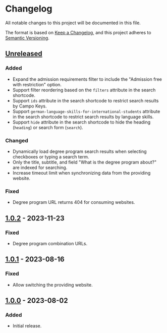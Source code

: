 <!-- markdownlint-disable MD024 -->
# Changelog

All notable changes to this project will be documented in this file.

The format is based on [Keep a Changelog](https://keepachangelog.com/en/1.1.0/),
and this project adheres to [Semantic Versioning](https://semver.org/spec/v2.0.0.html).

## [Unreleased]

### Added

- Expand the admission requirements filter to include the "Admission free with restriction" option.
- Support filter reordering based on the `filters` attribute in the search shortcode.
- Support `ids` attribute in the search shortcode to restrict search results by Campo Keys.
- Support `german-language-skills-for-international-students` attribute in the search shortcode to restrict search results by language skills.
- Support `hide` attribute in the search shortcode to hide the heading (`heading`) or search form (`search`).

### Changed

- Dynamically load degree program search results when selecting checkboxes or typing a search term.
- Only the title, subtitle, and field "What is the degree program about?" are indexed for searching.
- Increase timeout limit when synchronizing data from the providing website.

### Fixed

- Degree program URL returns 404 for consuming websites.

## [1.0.2] - 2023-11-23

### Fixed

- Degree program combination URLs.

## [1.0.1] - 2023-08-16

### Fixed

- Allow switching the providing website.

## [1.0.0] - 2023-08-02

### Added

- Initial release.

[Unreleased]: https://github.com/RRZE-Webteam/FAU-Studium-Embed/compare/1.0.2...HEAD
[1.0.2]: https://github.com/RRZE-Webteam/FAU-Studium-Embed/compare/1.0.1...1.0.2
[1.0.1]: https://github.com/RRZE-Webteam/FAU-Studium-Embed/compare/1.0.0...1.0.1
[1.0.0]: https://github.com/RRZE-Webteam/FAU-Studium-Embed/releases/tag/1.0.0
